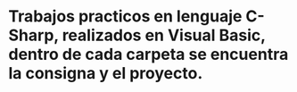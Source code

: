 # Trabajos practicos en lenguaje C-Sharp, realizados en Visual Basic, dentro de cada carpeta se encuentra la consigna y el proyecto.
